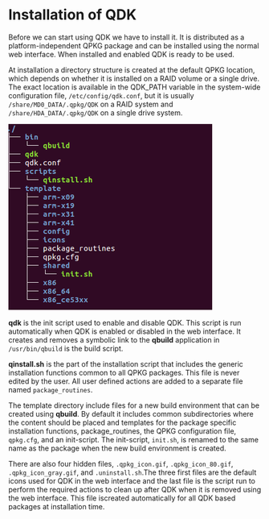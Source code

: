 # Installation of QDK

Before we can start using QDK we have to install it. It is distributed as a platform-independent QPKG package and can be installed using the normal web interface. When installed and enabled QDK is ready to be used.

At installation a directory structure is created at the default QPKG location, which depends on whether it is installed on a RAID volume or a single drive. The exact location is available in the QDK\_PATH variable in the system-wide configuration file, `/etc/config/qdk.conf`, but it is usually `/share/MD0_DATA/.qpkg/QDK` on a RAID system and `/share/HDA_DATA/.qpkg/QDK` on a single drive system.

![](.gitbook/assets/Selection_004.png)

**qdk** is the init script used to enable and disable QDK. This script is run automatically when QDK is enabled or disabled in the web interface. It creates and removes a symbolic link to the **qbuild** application in `/usr/bin/qbuild` is the build script.

**qinstall.sh** is the part of the installation script that includes the generic installation functions common to all QPKG packages. This file is never edited by the user. All user defined actions are added to a separate file named `package_routines`.

The template directory include files for a new build environment that can be created using **qbuild**. By default it includes common subdirectories where the content should be placed and templates for the package specific installation functions, package\_routines, the QPKG configuration file, `qpkg.cfg`, and an init-script. The init-script, `init.sh`, is renamed to the same name as the package when the new build environment is created.

There are also four hidden files, `.qpkg_icon.gif`, `.qpkg_icon_80.gif`, `.qpkg_icon_gray.gif`, and `.uninstall.sh`.The three first files are the default icons used for QDK in the web interface and the last file is the script run to perform the required actions to clean up after QDK when it is removed using the web interface. This file iscreated automatically for all QDK based packages at installation time.

